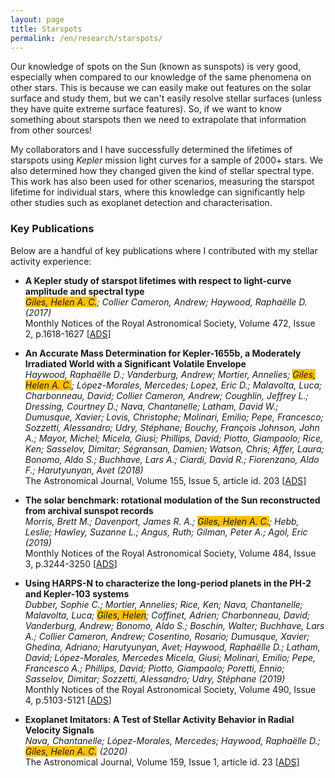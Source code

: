 ```yaml
---
layout: page
title: Starspots
permalink: /en/research/starspots/
---
```


Our knowledge of spots on the Sun (known as sunspots) is very good, especially when compared to our knowledge of the same phenomena on other stars. This is because we can easily make out features on the solar surface and study them, but we can't easily resolve stellar surfaces (unless they have quite extreme surface features). So, if we want to know something about starspots then we need to extrapolate that information from other sources!

My collaborators and I have successfully determined the lifetimes of starspots using *Kepler* mission light curves for a sample of 2000+ stars. We also determined how they changed given the kind of stellar spectral type. This work has also been used for other scenarios, measuring the starspot lifetime for individual stars, where this knowledge can significantly help other studies such as exoplanet detection and characterisation.

### Key Publications

Below are a handful of key publications where I contributed with my stellar activity experience:

- **A Kepler study of starspot lifetimes with respect to light-curve amplitude and spectral type**\
*<span style="background-color: #ffc000">Giles, Helen A. C.</span>; Collier Cameron, Andrew; Haywood, Raphaëlle D. (2017)*\
Monthly Notices of the Royal Astronomical Society, Volume 472, Issue 2, p.1618-1627 [[ADS](https://ui.adsabs.harvard.edu/abs/2017MNRAS.472.1618G/abstract)]

- **An Accurate Mass Determination for Kepler-1655b, a Moderately Irradiated World with a Significant Volatile Envelope**\
*Haywood, Raphaëlle D.; Vanderburg, Andrew; Mortier, Annelies; <span style="background-color: #ffc000">Giles, Helen A. C.</span>; López-Morales, Mercedes; Lopez, Eric D.; Malavolta, Luca; Charbonneau, David; Collier Cameron, Andrew; Coughlin, Jeffrey L.; Dressing, Courtney D.; Nava, Chantanelle; Latham, David W.; Dumusque, Xavier; Lovis, Christophe; Molinari, Emilio; Pepe, Francesco; Sozzetti, Alessandro; Udry, Stéphane; Bouchy, François Johnson, John A.; Mayor, Michel; Micela, Giusi; Phillips, David; Piotto, Giampaolo; Rice, Ken; Sasselov, Dimitar; Ségransan, Damien; Watson, Chris; Affer, Laura; Bonomo, Aldo S.; Buchhave, Lars A.; Ciardi, David R.; Fiorenzano, Aldo F.; Harutyunyan, Avet (2018)*\
The Astronomical Journal, Volume 155, Issue 5, article id. 203 [[ADS](https://ui.adsabs.harvard.edu/abs/2018AJ....155..203H/abstract)]

- **The solar benchmark: rotational modulation of the Sun reconstructed from archival sunspot records**\
*Morris, Brett M.; Davenport, James R. A.; <span style="background-color: #ffc000">Giles, Helen A. C.</span>; Hebb, Leslie; Hawley, Suzanne L.; Angus, Ruth; Gilman, Peter A.; Agol, Eric (2019)*\
Monthly Notices of the Royal Astronomical Society, Volume 484, Issue 3, p.3244-3250 [[ADS](https://ui.adsabs.harvard.edu/abs/2019MNRAS.484.3244M/abstract)]

- **Using HARPS-N to characterize the long-period planets in the PH-2 and Kepler-103 systems**\
*Dubber, Sophie C.; Mortier, Annelies; Rice, Ken; Nava, Chantanelle; Malavolta, Luca; <span style="background-color: #ffc000">Giles, Helen</span>; Coffinet, Adrien; Charbonneau, David; Vanderburg, Andrew; Bonomo, Aldo S.; Boschin, Walter; Buchhave, Lars A.; Collier Cameron, Andrew; Cosentino, Rosario; Dumusque, Xavier; Ghedina, Adriano; Harutyunyan, Avet; Haywood, Raphaëlle D.; Latham, David; López-Morales, Mercedes Micela, Giusi; Molinari, Emilio; Pepe, Francesco A.; Phillips, David; Piotto, Giampaolo; Poretti, Ennio; Sasselov, Dimitar; Sozzetti, Alessandro; Udry, Stéphane (2019)*\
Monthly Notices of the Royal Astronomical Society, Volume 490, Issue 4, p.5103-5121 [[ADS](https://ui.adsabs.harvard.edu/abs/2019MNRAS.490.5103D/abstract)]

- **Exoplanet Imitators: A Test of Stellar Activity Behavior in Radial Velocity Signals**\
*Nava, Chantanelle; López-Morales, Mercedes; Haywood, Raphaëlle D.; <span style="background-color: #ffc000">Giles, Helen A. C.</span> (2020)*\
The Astronomical Journal, Volume 159, Issue 1, article id. 23 [[ADS](https://ui.adsabs.harvard.edu/abs/2020AJ....159...23N/abstract)]
